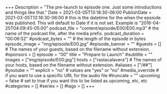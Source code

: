 +++
Description = "The pre-launch to episode one. Just some introductions and things like that."
Date = 2021-03-05T13:18:30-06:00
PublishDate = 2021-03-05T13:18:30-06:00 # this is the datetime for the when the epsiode was published. This will default to Date if it is not set. Example is "2016-04-25T04:09:45-05:00"
podcast_file = "content/episode/E00/E00.mp3" # the name of the podcast file, after the media prefix.
podcast_duration = "00:06:52"
#podcast_bytes = "" # the length of the episode in bytes
episode_image = "img/episode/E00.jpg"
#episode_banner = ""
#guests = [] # The names of your guests, based on the filename without extension.
#sponsors = []
episode = "00"
title = "Prepare to Launch"
#subtitle = ""
images = ["img/episode/E00.jpg"]
hosts = ["rastacalavera"] # The names of your hosts, based on the filename without extension.
#aliases = ["/##"]
#youtube = ""
explicit = "no" # values are "yes" or "no"
#media_override # if you want to use a specific URL for the audio file
#truncate = ""
upcoming = false # set to true if you want this to be listed as upcoming, etc, etc
#categories = []
#series = []
#tags = []
+++
